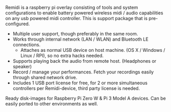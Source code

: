 
Remidi is a raspberry pi overlay consisting of tools and system configurations to enable battery powered wireless midi / audio capabilities on any usb powered midi controller.
This is support package that is pre-configured.

 - Multiple user support, though preferably in the same room.
 - Works through internal network (LAN / WLAN) and Bluetooth LE connections.
	- Attaches as normal USB device on host machine. (OS X / Windows / Linux / RPI), so no extra hacks needed.
 - Supports playing back the audio from remote host. (Headphones or speaker) 
 - Record / manage your performances. Fetch your recordings easily through shared network drive.
 - Includes 1 USB port license for free, for 2 or more simultaneous controllers per Remidi-device, third party license is needed.
	
Ready disk-images for Raspberry Pi Zero W & Pi 3 Model A devices.
Can be easily ported to other environments as well.


